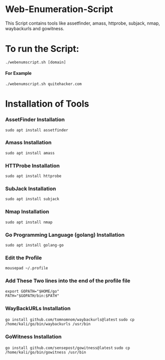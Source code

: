 # Web-Enumeration-Script
This Script contains tools like assetfinder, amass, httprobe, subjack, nmap, waybackurls and gowitness.

# To run the Script:
`./webenumscript.sh [domain]`
#### For Example
`./webenumscript.sh quitehacker.com`

# Installation of Tools

### AssetFinder Installation
`sudo apt install assetfinder`

### Amass Installation
`sudo apt install amass`

### HTTProbe Installation
`sudo apt install httprobe`

### SubJack Installation
`sudo apt install subjack`

### Nmap Installation
`sudo apt install nmap`

### Go Programming Language (golang) Installation
`sudo apt install golang-go`

### Edit the Profile
`mousepad ~/.profile`

### Add These Two lines into the end of the profile file
```
export GOPATH="$HOME/go"
PATH="$GOPATH/bin:$PATH"
```
### WayBackURLs Installation
`go install github.com/tomnomnom/waybackurls@latest`
`sudo cp /home/kali/go/bin/waybackurls /usr/bin`

### GoWitness Installation
`go install github.com/sensepost/gowitness@latest`
`sudo cp /home/kali/go/bin/gowitness /usr/bin`
